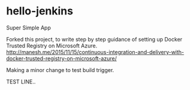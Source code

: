 # hello-jenkins
Super Simple App

Forked this project, to write step by step guidance of setting up Docker Trusted Registry on Microsoft Azure. http://manesh.me/2015/11/15/continuous-integration-and-delivery-with-docker-trusted-registry-on-microsoft-azure/

Making a minor change to test build trigger.

TEST LINE..
